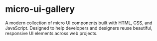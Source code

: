 # micro-ui-gallery
A modern collection of micro UI components built with HTML, CSS, and JavaScript. Designed to help developers and designers reuse beautiful, responsive UI elements across web projects.
